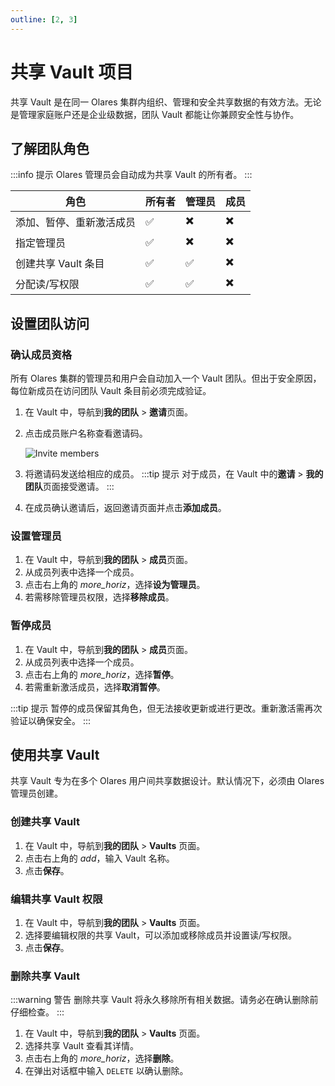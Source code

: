 ```yaml
---
outline: [2, 3]
---
```


# 共享 Vault 项目

共享 Vault 是在同一 Olares 集群内组织、管理和安全共享数据的有效方法。无论是管理家庭账户还是企业级数据，团队 Vault 都能让你兼顾安全性与协作。

## 了解团队角色

:::info 提示
Olares 管理员会自动成为共享 Vault 的所有者。
:::

| 角色                              | 所有者 | 管理员       | 成员   |
|-----------------------------------|-------|-------------|--------|
| 添加、暂停、重新激活成员           | ✅     | ✖️          | ✖️     |
| 指定管理员                       | ✅     | ✖️          | ✖️     |
| 创建共享 Vault 条目               | ✅     | ✅️         | ✖️     |
| 分配读/写权限                    | ✅     | ✅          | ✖️     |

## 设置团队访问

### 确认成员资格

所有 Olares 集群的管理员和用户会自动加入一个 Vault 团队。但出于安全原因，每位新成员在访问团队 Vault 条目前必须完成验证。

1. 在 Vault 中，导航到**我的团队** > **邀请**页面。
2. 点击成员账户名称查看邀请码。

   ![Invite members](/images/manual/tasks/invite-members.png)

3. 将邀请码发送给相应的成员。
   :::tip 提示
   对于成员，在 Vault 中的**邀请** > **我的团队**页面接受邀请。
   :::
4. 在成员确认邀请后，返回邀请页面并点击**添加成员**。

### 设置管理员

1. 在 Vault 中，导航到**我的团队** > **成员**页面。
2. 从成员列表中选择一个成员。
3. 点击右上角的 <i class="material-icons">more_horiz</i>，选择**设为管理员**。
4. 若需移除管理员权限，选择**移除成员**。

### 暂停成员

1. 在 Vault 中，导航到**我的团队** > **成员**页面。
2. 从成员列表中选择一个成员。
3. 点击右上角的 <i class="material-icons">more_horiz</i>，选择**暂停**。
4. 若需重新激活成员，选择**取消暂停**。

:::tip 提示
暂停的成员保留其角色，但无法接收更新或进行更改。重新激活需再次验证以确保安全。
:::

## 使用共享 Vault

共享 Vault 专为在多个 Olares 用户间共享数据设计。默认情况下，必须由 Olares 管理员创建。

### 创建共享 Vault

1. 在 Vault 中，导航到**我的团队** > **Vaults** 页面。
2. 点击右上角的 <i class="material-icons">add</i>，输入 Vault 名称。
3. 点击**保存**。

### 编辑共享 Vault 权限

1. 在 Vault 中，导航到**我的团队** > **Vaults** 页面。
2. 选择要编辑权限的共享 Vault，可以添加或移除成员并设置读/写权限。
3. 点击**保存**。

### 删除共享 Vault

:::warning 警告
删除共享 Vault 将永久移除所有相关数据。请务必在确认删除前仔细检查。
:::

1. 在 Vault 中，导航到**我的团队** > **Vaults** 页面。
2. 选择共享 Vault 查看其详情。
3. 点击右上角的 <i class="material-icons">more_horiz</i>，选择**删除**。
4. 在弹出对话框中输入 `DELETE` 以确认删除。
